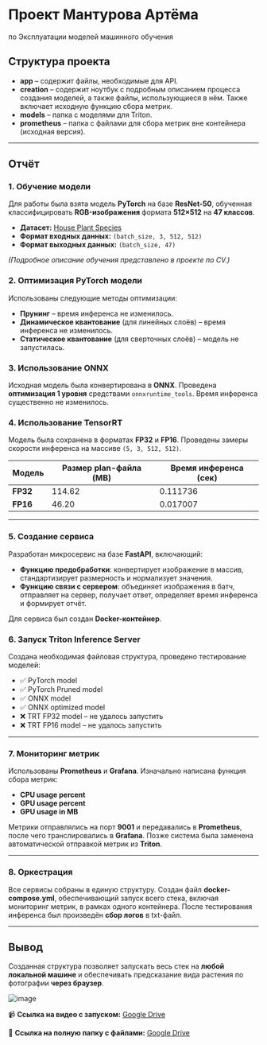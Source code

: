 # Проект Мантурова Артёма

по Эксплуатации моделей машинного обучения

## Структура проекта

- **app** – содержит файлы, необходимые для API.
- **creation** – содержит ноутбук с подробным описанием процесса создания моделей, а также файлы, использующиеся в нём. Также включает исходную функцию сбора метрик.
- **models** – папка с моделями для Triton.
- **prometheus** – папка с файлами для сбора метрик вне контейнера (исходная версия).

---

## Отчёт

### 1. Обучение модели

Для работы была взята модель **PyTorch** на базе **ResNet-50**, обученная классифицировать **RGB-изображения** формата **512×512** на **47 классов**.

- **Датасет:** [House Plant Species](https://kaggle.com/datasets/kacpergregorowicz/house-plant-species)
- **Формат входных данных:** `(batch_size, 3, 512, 512)`
- **Формат выходных данных:** `(batch_size, 47)`

_(Подробное описание обучения представлено в проекте по CV.)_

### 2. Оптимизация PyTorch модели

Использованы следующие методы оптимизации:

- **Прунинг** – время инференса не изменилось.
- **Динамическое квантование** (для линейных слоёв) – время инференса не изменилось.
- **Статическое квантование** (для сверточных слоёв) – модель не запустилась.

### 3. Использование ONNX

Исходная модель была конвертирована в **ONNX**. Проведена **оптимизация 1 уровня** средствами `onnxruntime_tools`. Время инференса существенно не изменилось.

### 4. Использование TensorRT

Модель была сохранена в форматах **FP32** и **FP16**. Проведены замеры скорости инференса на массиве `(5, 3, 512, 512)`.

| Модель  | Размер plan-файла (MB) | Время инференса (сек) |
|---------|----------------------|------------------|
| **FP32** | 114.62 | 0.111736 |
| **FP16** | 46.20  | 0.017007  |

---

### 5. Создание сервиса

Разработан микросервис на базе **FastAPI**, включающий:

- **Функцию предобработки**: конвертирует изображение в массив, стандартизирует размерность и нормализует значения.
- **Функцию связи с сервером**: объединяет изображения в батч, отправляет на сервер, получает ответ, определяет время инференса и формирует отчёт.

Для сервиса был создан **Docker-контейнер**.

### 6. Запуск Triton Inference Server

Создана необходимая файловая структура, проведено тестирование моделей:

- ✅ PyTorch model
- ✅ PyTorch Pruned model
- ✅ ONNX model
- ✅ ONNX optimized model
- ❌ TRT FP32 model – не удалось запустить
- ❌ TRT FP16 model – не удалось запустить

---

### 7. Мониторинг метрик

Использованы **Prometheus** и **Grafana**. Изначально написана функция сбора метрик:

- **CPU usage percent**
- **GPU usage percent**
- **GPU usage in MB**

Метрики отправлялись на порт **9001** и передавались в **Prometheus**, после чего транслировались в **Grafana**. Позже система была заменена автоматической отправкой метрик из **Triton**.

---

### 8. Оркестрация

Все сервисы собраны в единую структуру. Создан файл **docker-compose.yml**, обеспечивающий запуск всего стека, включая мониторинг метрик, в рамках одного контейнера. После тестирования инференса был произведён **сбор логов** в txt-файл.

---

## Вывод

Созданная структура позволяет запускать весь стек на **любой локальной машине** и обеспечивать предсказание вида растения по фотографии **через браузер**.

![image](https://github.com/user-attachments/assets/63beb834-9120-48ac-84f3-b9f34bdd664a)


📹 **Ссылка на видео с запуском:** [Google Drive](https://drive.google.com/file/d/1pb2FsATV2pe3YZc2oFmngP2RWmCPQWE8/view?usp=sharing)

📁 **Ссылка на полную папку с файлами:** [Google Drive](https://drive.google.com/drive/folders/1wa91wilWs8F1KkYWw-NuWPVjbZFFpoX4?usp=sharing)
